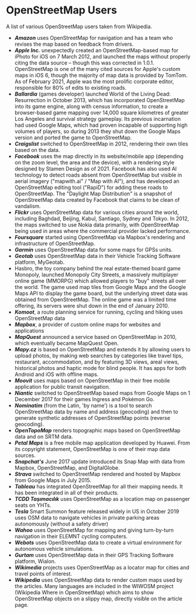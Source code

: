 # OpenStreetMap Users <!-- {docsify-ignore} -->
A list of various OpenStreetMap users taken from Wikipedia.

- ***Amazon*** uses OpenStreetMap for navigation and has a team who revises the map based on feedback from drivers.
- ***Apple Inc.*** unexpectedly created an OpenStreetMap-based map for iPhoto for iOS on 7 March 2012, and launched the maps without properly citing the data source – though this was corrected in 1.0.1. OpenStreetMap is one of the many cited sources for Apple's custom maps in iOS 6, though the majority of map data is provided by TomTom. As of February 2021, Apple was the most prolific corporate editor, responsible for 80% of edits to existing roads.
- ***Ballardia*** (games developer) launched World of the Living Dead: Resurrection in October 2013, which has incorporated OpenStreetMap into its game engine, along with census information, to create a browser-based game mapping over 14,000 square kilometres of greater Los Angeles and survival strategy gameplay. Its previous incarnation had used Google Maps, which had proven incapable of supporting high volumes of players, so during 2013 they shut down the Google Maps version and ported the game to OpenStreetMap.
- ***Craigslist*** switched to OpenStreetMap in 2012, rendering their own tiles based on the data.
- ***Facebook*** uses the map directly in its website/mobile app (depending on the zoom level, the area and the device), with a rendering style designed by Stamen Design as of 2021. Facebook has also used AI technology to detect roads absent from OpenStreetMap but visible in aerial imagery ("mapwith.ai" / "Map with AI"), and has developed an OpenStreetMap editing tool ("RapiD") for adding these roads to OpenStreetMap. The "Daylight Map Distribution" is a snapshot of OpenStreetMap data created by Facebook that claims to be clean of vandalism.
- ***Flickr*** uses OpenStreetMap data for various cities around the world, including Baghdad, Beijing, Kabul, Santiago, Sydney and Tokyo. In 2012, the maps switched to use Nokia data primarily, with OpenStreetMap being used in areas where the commercial provider lacked performance.
- ***Foursquare*** started using OpenStreetMap via Mapbox's rendering and infrastructure of OpenStreetMap.
- ***Garmin*** uses OpenStreetMap data for some maps for GPSs units.
- ***Geotab*** uses OpenStreetMap data in their Vehicle Tracking Software platform, MyGeotab.
- Hasbro, the toy company behind the real estate-themed board game Monopoly, launched Monopoly City Streets, a massively multiplayer online game (MMORPG) which allowed players to "buy" streets all over the world. The game used map tiles from Google Maps and the Google Maps API to display the game board, but the underlying street data was obtained from OpenStreetMap. The online game was a limited time offering, its servers were shut down in the end of January 2010.
- ***Komoot***, a route planning service for running, cycling and hiking uses OpenStreetMap data
- ***Mapbox***, a provider of custom online maps for websites and applications
- ***MapQuest*** announced a service based on OpenStreetMap in 2010, which eventually became MapQuest Open.
- ***Mapy.cz*** is based on OpenStreetMap and extends it by allowing users to upload photos, by making web searches by categories like travel tips, restaurant, accommodation, and by featuring 3D views, areal views, historical photos and haptic mode for blind people. It has apps for both Android and iOS with offline maps.
- ***Moovit*** uses maps based on OpenStreetMap in their free mobile application for public transit navigation.
- ***Niantic*** switched to OpenStreetMap based maps from Google Maps on 1 December 2017 for their games Ingress and Pokémon Go.
- ***Nominatim*** (from the Latin, 'by name') is a tool to search OpenStreetMap data by name and address (geocoding) and then to generate synthetic addresses of OpenStreetMap points (reverse geocoding).
- ***OpenTopoMap*** renders topographic maps based on OpenStreetMap data and on SRTM data.
- ***Petal Maps*** is a free mobile map application developed by Huawei. From its copyright statement, OpenStreetMap is one of their map data sources.
- ***Snapchat's*** June 2017 update introduced its Snap Map with data from Mapbox, OpenStreetMap, and DigitalGlobe.
- ***Strava*** switched to OpenStreetMap rendered and hosted by Mapbox from Google Maps in July 2015.
- ***Tableau*** has integrated OpenStreetMap for all their mapping needs. It has been integrated in all of their products.
- ***TCDD Taşımacılık*** uses OpenStreetMap as a location map on passenger seats on YHTs.
- ***Tesla*** Smart Summon feature released widely in US in October 2019 uses OSM data to navigate vehicles in private parking areas autonomously (without a safety driver)
- ***Wahoo*** uses OpenStreetMap for mapping and giving turn-by-turn navigation in their ELEMNT cycling computers.
- ***Webots*** uses OpenStreetMap data to create a virtual environment for autonomous vehicle simulations.
- ***Gurtam*** uses OpenStreetMap data in their GPS Tracking Software platform, Wialon.
- ***Wikimedia*** projects uses OpenStreetMap as a locator map for cities and travel points of interest.
- ***Wikipedia*** uses OpenStreetMap data to render custom maps used by the articles. Many languages are included in the WIWOSM project (Wikipedia Where in OpenStreetMap) which aims to show OpenStreetMap objects on a slippy map, directly visible on the article page.
